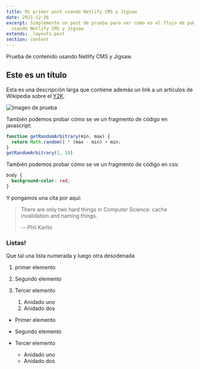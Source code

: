 ```yaml
---
title: Mi primer post usando Netlify CMS y Jigsaw
date: 2021-12-26
excerpt: Simplemente un post de prueba para ver cómo es el flujo de publicación
  usando Netlify CMS y Jigsaw
extends: _layouts.post
section: content
---
```

Prueba de contenido usando Netlify CMS y Jigsaw.

## Este es un título

Esta es una descripción larga que contiene además un link a un artículos de Wikipedia sobre el [Y2K](https://es.wikipedia.org/wiki/Problema_del_a%C3%B1o_2000).

![Imagen de prueba](assets/images/uploads/image-placeholder.png "Imagen de prueba")

También podemos probar cómo se ve un fragmento de código en javascript:

```javascript
function getRandomArbitrary(min, max) {
  return Math.random() * (max - min) + min;
}
getRandomArbitrary(1, 10)
```

También podemos probar cómo se ve un fragmento de código en css:

```css
body {
  background-color: red;
}
```

Y pongamos una cita por aquí:

> There are only two hard things in Computer Science: cache invalidation and naming things.
>
> \-- Phil Karlto

### Listas!

Que tal una lista numerada y luego otra desodenada

1. primer elemento
2. Segundo elemento
3. Tercer elemento

   1. Anidado uno
   2. Anidado dos

* Primer elemento
* Segundo elemento
* Tercer elemento

  * Anidado uno
  * Anidado dos